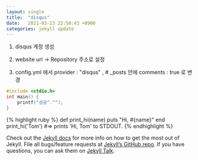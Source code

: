 ```yaml
---
layout: single
title:  "disqus"
date:   2021-03-23 22:58:43 +0900
categories: jekyll update
---
```


1. disqus 계정 생성

2. website url -> Repository 주소로 설정

3. config.yml 에서 provider : "disqus" , # _posts 안에 comments : true 로 변경

```c
#include <stdio.h>
int main() {
	printf("성공^.^");
}
```


{% highlight ruby %}
def print_hi(name)
  puts "Hi, #{name}"
end
print_hi('Tom')
#=> prints 'Hi, Tom' to STDOUT.
{% endhighlight %}

Check out the [Jekyll docs][jekyll-docs] for more info on how to get the most out of Jekyll. File all bugs/feature requests at [Jekyll’s GitHub repo][jekyll-gh]. If you have questions, you can ask them on [Jekyll Talk][jekyll-talk].

[jekyll-docs]: https://jekyllrb.com/docs/home
[jekyll-gh]:   https://github.com/jekyll/jekyll
[jekyll-talk]: https://talk.jekyllrb.com/
